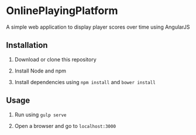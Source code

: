 # OnlinePlayingPlatform
A simple web application to display player scores over time using AngularJS

## Installation

1) Download or clone this repository

2) Install Node and npm

3) Install dependencies using ```npm install``` and ```bower install```

## Usage
   
1) Run using ```gulp serve```
   
2) Open a browser and go to ```localhost:3000```
